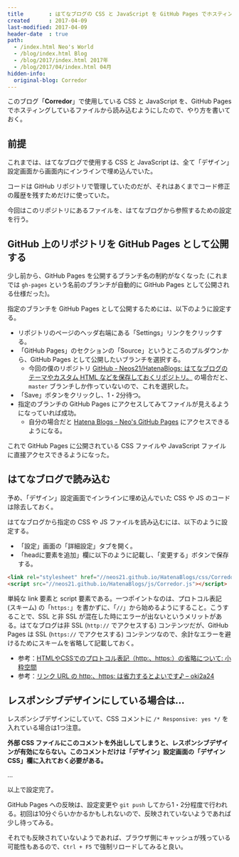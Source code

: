 ```yaml
---
title        : はてなブログの CSS と JavaScript を GitHub Pages でホスティングするようにした
created      : 2017-04-09
last-modified: 2017-04-09
header-date  : true
path:
  - /index.html Neo's World
  - /blog/index.html Blog
  - /blog/2017/index.html 2017年
  - /blog/2017/04/index.html 04月
hidden-info:
  original-blog: Corredor
---
```


このブログ「__Corredor__」で使用している CSS と JavaScript を、GitHub Pages でホスティングしているファイルから読み込むようにしたので、やり方を書いておく。

## 前提

これまでは、はてなブログで使用する CSS と JavaScript は、全て「デザイン」設定画面から画面内にインラインで埋め込んでいた。

コードは GitHub リポジトリで管理していたのだが、それはあくまでコード修正の履歴を残すためだけに使っていた。

今回はこのリポジトリにあるファイルを、はてなブログから参照するための設定を行う。

## GitHub 上のリポジトリを GitHub Pages として公開する

少し前から、GitHub Pages を公開するブランチ名の制約がなくなった (これまでは `gh-pages` という名前のブランチが自動的に GitHub Pages として公開される仕様だった)。

指定のブランチを GitHub Pages として公開するためには、以下のように設定する。

- リポジトリのページのヘッダ右端にある「Settings」リンクをクリックする。
- 「GitHub Pages」のセクションの「Source」というところのプルダウンから、GitHub Pages として公開したいブランチを選択する。
  - 今回の僕のリポジトリ [GitHub - Neos21/HatenaBlogs: はてなブログのテーマやカスタム HTML などを保存しておくリポジトリ。](https://github.com/Neos21/hatena-blogs) の場合だと、`master` ブランチしか作っていないので、これを選択した。
- 「Save」ボタンをクリックし、1・2分待つ。
- 指定のブランチの GitHub Pages にアクセスしてみてファイルが見えるようになっていれば成功。
  - 自分の場合だと [Hatena Blogs - Neo's GitHub Pages](https://neos21.github.io/hatena-blogs/) にアクセスできるようになる。

これで GitHub Pages に公開されている CSS ファイルや JavaScript ファイルに直接アクセスできるようになった。

## はてなブログで読み込む

予め、「デザイン」設定画面でインラインに埋め込んでいた CSS や JS のコードは除去しておく。

はてなブログから指定の CSS や JS ファイルを読み込むには、以下のように設定する。

- 「設定」画面の「詳細設定」タブを開く。
- 「headに要素を追加」欄に以下のように記載し、「変更する」ボタンで保存する。

```html
<link rel="stylesheet" href="//neos21.github.io/HatenaBlogs/css/Corredor.css">
<script src="//neos21.github.io/HatenaBlogs/js/Corredor.js"></script>
```

単純な link 要素と script 要素である。一つポイントなのは、プロトコル表記 (スキーム) の「`https:`」を書かずに、「`//`」から始めるようにすること。こうすることで、SSL と非 SSL が混在した時にエラーが出ないというメリットがある。はてなブログは非 SSL (`http://` でアクセスする) コンテンツだが、GitHub Pages は SSL (`https://` でアクセスする) コンテンツなので、余計なエラーを避けるためにスキームを省略して記載しておく。

- 参考：[HTMLやCSSでのプロトコル表記（http:、https:）の省略について: 小粋空間](http://www.koikikukan.com/archives/2012/05/11-012345.php)
- 参考：[リンク URL の http:、https: は省力するとよいです♪ – oki2a24](http://oki2a24.com/2013/10/29/omit-scheme-http-https-from-urls/)

## レスポンシブデザインにしている場合は…

レスポンシブデザインにしていて、CSS コメントに `/* Responsive: yes */` を入れている場合は1つ注意。

__外部 CSS ファイルにこのコメントを外出ししてしまうと、レスポンシブデザインが有効にならない。このコメントだけは「デザイン」設定画面の「デザイン CSS」欄に入れておく必要がある。__

…

以上で設定完了。

GitHub Pages への反映は、設定変更や `git push` してから1・2分程度で行われる。初回は10分ぐらいかかるかもしれないので、反映されていないようであれば少し待ってみる。

それでも反映されていないようであれば、ブラウザ側にキャッシュが残っている可能性もあるので、`Ctrl + F5` で強制リロードしてみると良い。
